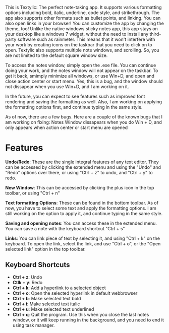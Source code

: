 This is Textylic: The perfect note-taking app. It supports various formatting options including bold, italic, underline, code style, and strikethrough. The app also supports other formats such as bullet points, and linking. You can also open links in your browser! You can customize the app by changing the theme, too! Unlike the native windows sticky notes app, this app stays on your desktop like a windows 7 widget, without the need to install any third-party software such as rainmeter. This means that it won't interfere with your work by creating icons on the taskbar that you need to click on to open. Textylic also supports  multiple note windows, and scrolling. So, you are not limited to the default square window size.

To access the notes window, simply open the .exe file. You can continue doing your work, and the notes window will not appear on the taskbar. To get it back, smimply minimize all windows, or use Win+D, and open and close action center or start menu. Yes, this is a bug, and the window should not dissapear when you use Win+D, and I am working on it.

In the future, you can expect to see features such as improved font rendering and saving the formatting as well. Also, I am working on applying the formatting options first, and continue typing in the same style.

As of now, there are a few bugs. Here are a couple of the known bugs that I am working on fixing:
Notes Window dissapears when you do Win + D, and only appears when action center or start menu are opened

# Features

**Undo/Redo**: These are the single integral features of any text editor. They can be accessed by clicking the extended menu and using the "Undo" and "Redo" options over there, or using "Ctrl + z" to undo, and "Ctrl + y" to redo.

**New Window**: This can be accessed by clicking the plus icon in the top toolbar, or using "Ctrl + n"

**Text formatting Options**: These can be found in the bottom toolbar. As of now, you have to select some text and apply the formatting options. I am still working on the option to apply it, and continue typing in the same style.

**Saving and opening notes**: You can access these in the extended menu. You can save a note with the keyboard shortcut "Ctrl + s"

**Links**: You can link piece of text by selecting it, and using "Ctrl + k" on the keyboard. To open the link, select the link, and use "Ctrl + o", or the "Open selected link" option in the top toolbar.

## Keyboard Shortcuts
- **Ctrl + z**: Undo
- **Ctlk + y**: Redo
- **Ctrl + k**: Add a hyperlink to a selected object
- **Ctrl + o**: Open the selected hyperlink in default webbrowser
- **Ctrl + b**: Make selected text bold
- **Ctrl + i**: Make selected text italic
- **Ctrl + u**: Make selected text underlined
- **Ctrl + q**: Quit the program. Use this when you close the last notes window, or it will keep running in the background, and you need to end it using task manager.
